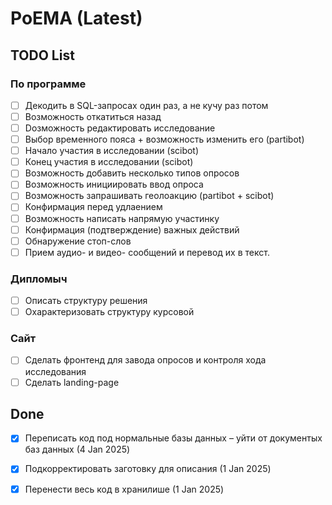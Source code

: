 # PoEMA (Latest)

## TODO List
### По программе
- [ ] Декодить в SQL-запросах один раз, а не кучу раз потом
- [ ] Возможность откатиться назад
- [ ] Dозможность редактировать исследование
- [ ] Выбор временного пояса + возможность изменить его (partibot)
- [ ] Начало участия в исследовании (scibot)
- [ ] Конец участия в исследовании (scibot)
- [ ] Возможность добавить несколько типов опросов 
- [ ] Возможность инициировать ввод опроса
- [ ] Возможность запрашивать геолоакцию (partibot + scibot)
- [ ] Конфирмация перед удлаением
- [ ] Возможность написать напрямую участинку
- [ ] Конфирмация (подтверждение) важных действий
- [ ] Обнаружение стоп-слов
- [ ] Прием аудио- и видео- сообщений и перевод их в текст. 

### Дипломыч
- [ ] Описать структуру решения
- [ ] Охарактеризовать структуру курсовой
      
### Сайт
- [ ] Сделать фронтенд для завода опросов и контроля хода исследования
- [ ] Сделать landing-page

## Done
- [X] Переписать код под нормальные базы данных – уйти от документых баз данных (4 Jan 2025)
- [X] Подкорректировать заготовку для описания (1 Jan 2025)
- [X] Перенести весь код в хранилише (1 Jan 2025)

